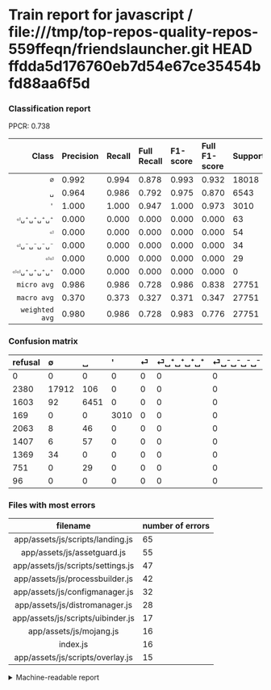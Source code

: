 # Train report for javascript / file:///tmp/top-repos-quality-repos-559ffeqn/friendslauncher.git HEAD ffdda5d176760eb7d54e67ce35454bfd88aa6f5d

### Classification report

PPCR: 0.738

| Class | Precision | Recall | Full Recall | F1-score | Full F1-score | Support | Full Support | PPCR |
|------:|:----------|:-------|:------------|:---------|:---------|:--------|:-------------|:-----|
| `∅` | 0.992| 0.994| 0.878| 0.993| 0.932| 18018| 20398| 0.883 |
| `␣` | 0.964| 0.986| 0.792| 0.975| 0.870| 6543| 8146| 0.803 |
| `'` | 1.000| 1.000| 0.947| 1.000| 0.973| 3010| 3179| 0.947 |
| `⏎␣⁺␣⁺␣⁺␣⁺` | 0.000| 0.000| 0.000| 0.000| 0.000| 63| 1470| 0.043 |
| `⏎` | 0.000| 0.000| 0.000| 0.000| 0.000| 54| 2117| 0.026 |
| `⏎␣⁻␣⁻␣⁻␣⁻` | 0.000| 0.000| 0.000| 0.000| 0.000| 34| 1403| 0.024 |
| `⏎⏎` | 0.000| 0.000| 0.000| 0.000| 0.000| 29| 780| 0.037 |
| `⏎⏎␣⁺␣⁺␣⁺␣⁺` | 0.000| 0.000| 0.000| 0.000| 0.000| 0| 96| 0.000 |
| `micro avg` | 0.986| 0.986| 0.728| 0.986| 0.838| 27751| 37589| 0.738 |
| `macro avg` | 0.370| 0.373| 0.327| 0.371| 0.347| 27751| 37589| 0.738 |
| `weighted avg` | 0.980| 0.986| 0.728| 0.983| 0.776| 27751| 37589| 0.738 |

### Confusion matrix

|refusal|  ∅| ␣| '| ⏎| ⏎␣⁺␣⁺␣⁺␣⁺| ⏎␣⁻␣⁻␣⁻␣⁻| ⏎⏎| ⏎⏎␣⁺␣⁺␣⁺␣⁺| 
|:---|:---|:---|:---|:---|:---|:---|:---|:---|
|0 |0 |0 |0 |0 |0 |0 |0 |0 |
|2380 |17912 |106 |0 |0 |0 |0 |0 |0 |
|1603 |92 |6451 |0 |0 |0 |0 |0 |0 |
|169 |0 |0 |3010 |0 |0 |0 |0 |0 |
|2063 |8 |46 |0 |0 |0 |0 |0 |0 |
|1407 |6 |57 |0 |0 |0 |0 |0 |0 |
|1369 |34 |0 |0 |0 |0 |0 |0 |0 |
|751 |0 |29 |0 |0 |0 |0 |0 |0 |
|96 |0 |0 |0 |0 |0 |0 |0 |0 |

### Files with most errors

| filename | number of errors|
|:----:|:-----|
| app/assets/js/scripts/landing.js | 65 |
| app/assets/js/assetguard.js | 55 |
| app/assets/js/scripts/settings.js | 47 |
| app/assets/js/processbuilder.js | 42 |
| app/assets/js/configmanager.js | 32 |
| app/assets/js/distromanager.js | 28 |
| app/assets/js/scripts/uibinder.js | 17 |
| app/assets/js/mojang.js | 16 |
| index.js | 16 |
| app/assets/js/scripts/overlay.js | 15 |

<details>
    <summary>Machine-readable report</summary>
```json
{
  "cl_report": {"\u0027": {"f1-score": 1.0, "precision": 1.0, "recall": 1.0, "support": 3010}, "macro avg": {"f1-score": 0.37103004842625975, "precision": 0.36958297779107396, "recall": 0.37250702071885017, "support": 27751}, "micro avg": {"f1-score": 0.9863788692299377, "precision": 0.9863788692299377, "recall": 0.9863788692299377, "support": 27751}, "weighted avg": {"f1-score": 0.9832055251227874, "precision": 0.9800893113806007, "recall": 0.9863788692299377, "support": 27751}, "\u2205": {"f1-score": 0.9931799279179375, "precision": 0.992244626634168, "recall": 0.9941169941169942, "support": 18018}, "\u23ce": {"f1-score": 0.0, "precision": 0.0, "recall": 0.0, "support": 54}, "\u23ce\u23ce": {"f1-score": 0.0, "precision": 0.0, "recall": 0.0, "support": 29}, "\u23ce\u23ce\u2423\u207a\u2423\u207a\u2423\u207a\u2423\u207a": {"f1-score": 0.0, "precision": 0.0, "recall": 0.0, "support": 0}, "\u23ce\u2423\u207a\u2423\u207a\u2423\u207a\u2423\u207a": {"f1-score": 0.0, "precision": 0.0, "recall": 0.0, "support": 63}, "\u23ce\u2423\u207b\u2423\u207b\u2423\u207b\u2423\u207b": {"f1-score": 0.0, "precision": 0.0, "recall": 0.0, "support": 34}, "\u2423": {"f1-score": 0.9750604594921403, "precision": 0.9644191956944237, "recall": 0.9859391716338072, "support": 6543}},
  "cl_report_full": {"\u0027": {"f1-score": 0.9726934884472451, "precision": 1.0, "recall": 0.9468386284995282, "support": 3179}, "macro avg": {"f1-score": 0.3467621291505799, "precision": 0.36958297779107396, "recall": 0.3271107938514707, "support": 37589}, "micro avg": {"f1-score": 0.8378634833180288, "precision": 0.9863788692299377, "recall": 0.7282183617547687, "support": 37589}, "weighted avg": {"f1-score": 0.7763350260127365, "precision": 0.8320243864484433, "recall": 0.7282183617547687, "support": 37589}, "\u2205": {"f1-score": 0.931703511053316, "precision": 0.992244626634168, "recall": 0.8781253064025885, "support": 20398}, "\u23ce": {"f1-score": 0.0, "precision": 0.0, "recall": 0.0, "support": 2117}, "\u23ce\u23ce": {"f1-score": 0.0, "precision": 0.0, "recall": 0.0, "support": 780}, "\u23ce\u23ce\u2423\u207a\u2423\u207a\u2423\u207a\u2423\u207a": {"f1-score": 0.0, "precision": 0.0, "recall": 0.0, "support": 96}, "\u23ce\u2423\u207a\u2423\u207a\u2423\u207a\u2423\u207a": {"f1-score": 0.0, "precision": 0.0, "recall": 0.0, "support": 1470}, "\u23ce\u2423\u207b\u2423\u207b\u2423\u207b\u2423\u207b": {"f1-score": 0.0, "precision": 0.0, "recall": 0.0, "support": 1403}, "\u2423": {"f1-score": 0.8697000337040783, "precision": 0.9644191956944237, "recall": 0.791922415909649, "support": 8146}},
  "ppcr": 0.7382744951980633
}
```
</details>
